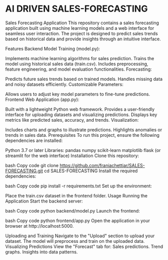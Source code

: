 # AI DRIVEN SALES-FORECASTING


Sales Forecasting Application
This repository contains a sales forecasting application built using machine learning models and a web interface for seamless user interaction. The project is designed to predict sales trends based on historical data and provide insights through an intuitive interface.

Features
Backend
Model Training (model.py):

Implements machine learning algorithms for sales prediction.
Trains the model using historical sales data (train.csv).
Includes preprocessing, feature engineering, and model evaluation functionalities.
Forecasting:

Predicts future sales trends based on trained models.
Handles missing data and noisy datasets efficiently.
Customizable Parameters:

Allows users to adjust key model parameters to fine-tune predictions.
Frontend
Web Application (app.py):

Built with a lightweight Python web framework.
Provides a user-friendly interface for uploading datasets and visualizing predictions.
Displays key metrics like predicted sales, accuracy, and trends.
Visualization:

Includes charts and graphs to illustrate predictions.
Highlights anomalies or trends in sales data.
Prerequisites
To run this project, ensure the following dependencies are installed:

Python 3.7 or later
Libraries:
pandas
numpy
scikit-learn
matplotlib
flask (or streamlit for the web interface)
Installation
Clone this repository:

bash
Copy code
git clone https://github.com/franiachettiar/SALES-FORECASTING.git
cd SALES-FORECASTING
Install the required dependencies:

bash
Copy code
pip install -r requirements.txt
Set up the environment:

Place the train.csv dataset in the frontend folder.
Usage
Running the Application
Start the backend server:

bash
Copy code
python backend/model.py
Launch the frontend:

bash
Copy code
python frontend/app.py
Open the application in your browser at http://localhost:5000.

Uploading and Training
Navigate to the "Upload" section to upload your dataset.
The model will preprocess and train on the uploaded data.
Visualizing Predictions
View the "Forecast" tab for:
Sales predictions.
Trend graphs.
Insights into data patterns.
